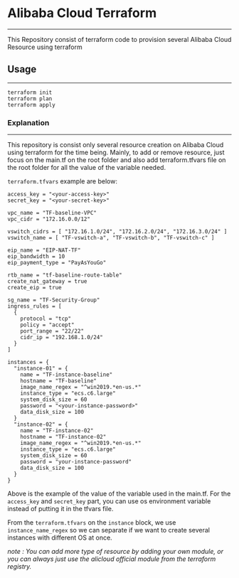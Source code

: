 # Alibaba Cloud Terraform
---
This Repository consist of terraform code to provision several Alibaba Cloud Resource using terraform

## Usage
---
```
terraform init
terraform plan
terraform apply
```

### Explanation
---
This repository is consist only several resource creation on Alibaba Cloud using terraform for the time being. Mainly, to add or remove resource, just focus on the main.tf on the root folder and also add terraform.tfvars file on the root folder for all the value of the variable needed.

`terraform.tfvars` example are below:
```
access_key = "<your-access-key>"
secret_key = "<your-secret-key>"

vpc_name = "TF-baseline-VPC"
vpc_cidr = "172.16.0.0/12"

vswitch_cidrs = [ "172.16.1.0/24", "172.16.2.0/24", "172.16.3.0/24" ]
vswitch_name = [ "TF-vswitch-a", "TF-vswitch-b", "TF-vswitch-c" ]

eip_name = "EIP-NAT-TF"
eip_bandwidth = 10
eip_payment_type = "PayAsYouGo"

rtb_name = "tf-baseline-route-table"
create_nat_gateway = true
create_eip = true

sg_name = "TF-Security-Group"
ingress_rules = [
  {
    protocol = "tcp"
    policy = "accept"
    port_range = "22/22"
    cidr_ip = "192.168.1.0/24"
  }
]

instances = {
  "instance-01" = {
    name = "TF-instance-baseline"
    hostname = "TF-baseline"
    image_name_regex = "^win2019.*en-us.*"
    instance_type = "ecs.c6.large"
    system_disk_size = 60
    password = "<your-instance-password>"
    data_disk_size = 100
  }
  "instance-02" = {
    name = "TF-instance-02"
    hostname = "TF-instance-02"
    image_name_regex = "^win2019.*en-us.*"
    instance_type = "ecs.c6.large"
    system_disk_size = 60
    password = "your-instance-password"
    data_disk_size = 100
  }
} 
```
Above is the example of the value of the variable used in the main.tf. For the `access_key` and `secret_key` part, you can use os environment variable instead of putting it in the tfvars file.

From the `terraform.tfvars` on the `instance` block, we use `instance_name_regex` so we can separate if we want to create several instances with different OS at once.

*note : You can add more type of resource by adding your own module, or you can always just use the alicloud official module from the terraform registry.*
